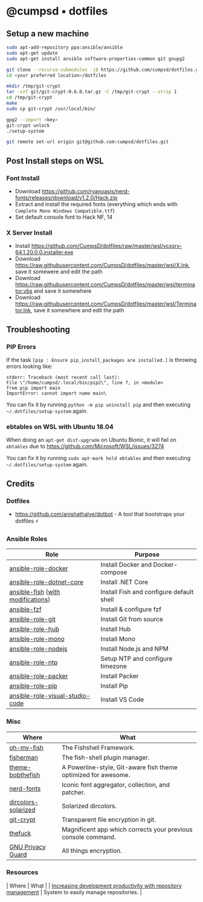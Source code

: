 # @cumpsd • dotfiles

## Setup a new machine

```bash
sudo apt-add-repository ppa:ansible/ansible
sudo apt-get update
sudo apt-get install ansible software-properties-common git gnupg2

git clone --recurse-submodules -j8 https://github.com/cumpsd/dotfiles.git <your preferred location>/dotfiles
cd <your preferred location>/dotfiles

mkdir /tmp/git-crypt
tar -xzf git/git-crypt-0.6.0.tar.gz -C /tmp/git-crypt --strip 1
cd /tmp/git-crypt
make
sudo cp git-crypt /usr/local/bin/

gpg2 --import <key>
git-crypt unlock
./setup-system

git remote set-url origin git@github.com:cumpsd/dotfiles.git
```

## Post Install steps on WSL

### Font Install

* Download https://github.com/ryanoasis/nerd-fonts/releases/download/v1.2.0/Hack.zip
* Extract and install the required fonts (everything which ends with `Complete Mono Windows Compatible.ttf`)
* Set default console font to Hack NF, 14

### X Server Install

* Install https://github.com/CumpsD/dotfiles/raw/master/wsl/vcxsrv-64.1.20.0.0.installer.exe
* Download https://raw.githubusercontent.com/CumpsD/dotfiles/master/wsl/X.lnk, save it somewere and edit the path
* Download https://raw.githubusercontent.com/CumpsD/dotfiles/master/wsl/terminator.vbs and save it somewhere
* Download https://raw.githubusercontent.com/CumpsD/dotfiles/master/wsl/Terminator.lnk, save it somewhere and edit the path

## Troubleshooting

### PIP Errors

If the task `[pip : Ensure pip_install_packages are installed.]` is throwing errors looking like:

```
stderr: Traceback (most recent call last):
File \"/home/cumpsd/.local/bin/pip2\", line 7, in <module>
from pip import main
ImportError: cannot import name main\
```

You can fix it by running `python -m pip uninstall pip` and then executing `~/.dotfiles/setup-system` again.

### ebtables on WSL with Ubuntu 18.04

When doing an `apt-get dist-upgrade` on Ubuntu Bionic, it will fail on `ebtables` due to https://github.com/Microsoft/WSL/issues/3274

You can fix it by running `sudo apt-mark hold ebtables` and then executing `~/.dotfiles/setup-system` again.

## Credits

### Dotfiles

* https://github.com/anishathalye/dotbot - A tool that bootstraps your dotfiles ⚡️

### Ansible Roles

| Role | Purpose |
| --- | --- |
| [ansible-role-docker](https://github.com/geerlingguy/ansible-role-docker) | Install Docker and Docker-compose |
| [ansible-role-dotnet-core](https://github.com/ocha/ansible-role-dotnet-core) | Install .NET Core |
| [ansible-fish](https://github.com/telus/ansible-fish) ([with modifications](https://github.com/cumpsd/ansible-role-fish)) | Install Fish and configure default shell |
| [ansible-fzf](https://github.com/dotstrap/ansible-fzf) | Install & configure fzf |
| [ansible-role-git](https://github.com/geerlingguy/ansible-role-git) | Install Git from source |
| [ansible-role-hub](https://github.com/wtanaka/ansible-role-hub) | Install Hub |
| [ansible-role-mono](https://github.com/cumpsd/ansible-role-mono) | Install Mono |
| [ansible-role-nodejs](https://github.com/geerlingguy/ansible-role-nodejs) | Install Node.js and NPM |
| [ansible-role-ntp](https://github.com/geerlingguy/ansible-role-ntp) | Setup NTP and configure timezone |
| [ansible-role-packer](https://github.com/geerlingguy/ansible-role-packer) | Install Packer |
| [ansible-role-pip](https://github.com/geerlingguy/ansible-role-pip) | Install Pip |
| [ansible-role-visual-studio-code](https://github.com/gantsign/ansible-role-visual-studio-code) | Install VS Code |

### Misc

| Where | What |
| --- | --- |
| [oh-my-fish](https://github.com/oh-my-fish/oh-my-fish) | The Fishshell Framework. |
| [fisherman](https://github.com/fisherman/fisherman) | The fish-shell plugin manager. |
| [theme-bobthefish](https://github.com/oh-my-fish/theme-bobthefish) | A Powerline-style, Git-aware fish theme optimized for awesome. |
| [nerd-fonts](https://github.com/ryanoasis/nerd-fonts) | Iconic font aggregator, collection, and patcher. |
| [dircolors-solarized](https://github.com/seebi/dircolors-solarized/) | Solarized dircolors. |
| [git-crypt](https://github.com/AGWA/git-crypt) | Transparent file encryption in git. |
| [thefuck](https://github.com/nvbn/thefuck) | Magnificent app which corrects your previous console command. |
| [GNU Privacy Guard](https://gnupg.org/) | All things encryption. |

### Resources

| Where | What |
| [Increasing development productivity with repository management](https://blog.kalis.me/increasing-development-productivity-repository-management/) | System to easily manage repositories. |
